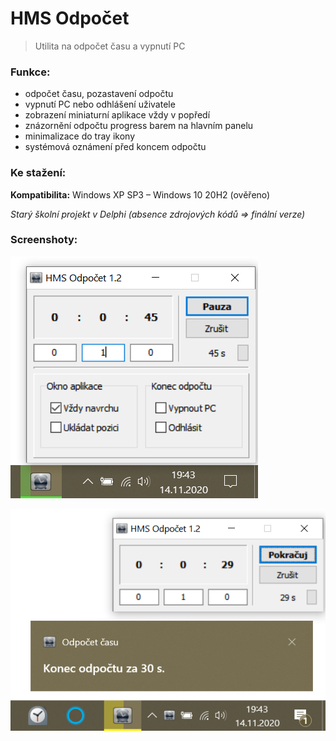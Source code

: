# HMS Odpočet

> Utilita na odpočet času a vypnutí PC

### Funkce:

- odpočet času, pozastavení odpočtu
- vypnutí PC nebo odhlášení uživatele
- zobrazení miniaturní aplikace vždy v popředí
- znázornění odpočtu progress barem na hlavním panelu
- minimalizace do tray ikony
- systémová oznámení před koncem odpočtu

### Ke stažení:

**Kompatibilita:** Windows XP SP3 &ndash; Windows 10 20H2 (ověřeno)

*Starý školní projekt v Delphi (absence zdrojových kódů => finální verze)*

### Screenshoty:

![HMS Odpočet](/hms-odpocet-1.png)

![HMS Odpočet](/hms-odpocet-2.png)
